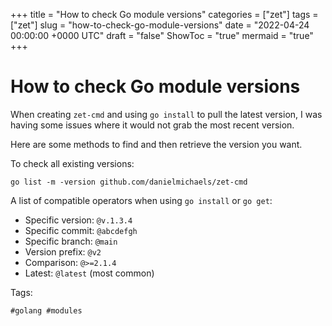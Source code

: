 +++
title = "How to check Go module versions"
categories = ["zet"]
tags = ["zet"]
slug = "how-to-check-go-module-versions"
date = "2022-04-24 00:00:00 +0000 UTC"
draft = "false"
ShowToc = "true"
mermaid = "true"
+++

# How to check Go module versions

When creating `zet-cmd` and using `go install` to pull the latest version,
I was having some issues where it would not grab the most recent version.

Here are some methods to find and then retrieve the version you want.

To check all existing versions:

`go list -m -version github.com/danielmichaels/zet-cmd`

A list of compatible operators when using `go install` or `go get`:

- Specific version: `@v.1.3.4`
- Specific commit: `@abcdefgh`
- Specific branch: `@main`
- Version prefix: `@v2`
- Comparison: `@>=2.1.4`
- Latest: `@latest` (most common)

Tags:

    #golang #modules


